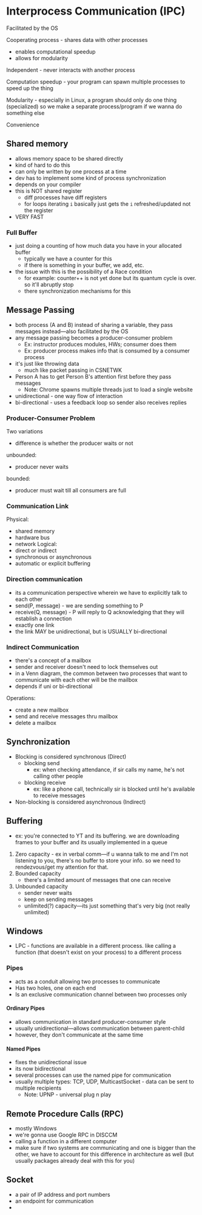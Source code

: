 # Interprocess Communication (IPC) 
Facilitated by the OS

Cooperating process - shares data with other processes
- enables computational speedup
- allows for modularity

Independent - never interacts with another process

Computation speedup - your program can spawn multiple processes to speed up the thing

Modularity - especially in Linux, a program should only do one thing (specialized) so we make a separate process/program if we wanna do something else

Convenience

## Shared memory
- allows memory space to be shared directly
- kind of hard to do this
- can only be written by one process at a time
- dev has to implement some kind of process synchronization
- depends on your compiler
- this is NOT shared register
	- diff processes have diff registers
	- for loops iterating `i` basically just gets the `i` refreshed/updated not the register
- VERY FAST

### Full Buffer
- just doing a counting of how much data you have in your allocated buffer
	- typically we have a counter for this
	- if there is something in your buffer, we add, etc.
- the issue with this is the possibility of a Race condition
	- for example: counter++ is not yet done but its quantum cycle is over. so it'll abruptly stop
	- there synchronization mechanisms for this

## Message Passing
- both process (A and B) instead of sharing a variable, they pass messages instead—also facilitated by the OS
- any message passing becomes a producer-consumer problem
	- Ex: instructor produces modules, HWs; consumer does them
	- Ex: producer process makes info that is consumed by a consumer process
- it's just like throwing data
	- much like packet passing in CSNETWK
- Person A has to get Person B's attention first before they pass messages
	- Note: Chrome spawns multiple threads just to load a single website
- unidirectional - one way flow of interaction
- bi-directional - uses a feedback loop so sender also receives replies
### Producer-Consumer Problem

Two variations
- difference is whether the producer waits or not

unbounded:
- producer never waits

bounded:
- producer must wait till all consumers are full
### Communication Link

Physical:
- shared memory
- hardware bus
- network
Logical:
- direct or indirect
- synchronous or asynchronous
- automatic or explicit buffering

### Direction communication
- its a communication perspective wherein we have to explicitly talk to each other
- send(P, message) - we are sending something to P
- receive(Q, message) - P will reply to Q acknowledging that they will establish a connection
- exactly one link
- the link MAY be unidirectional, but is USUALLY bi-directional

### Indirect Communication
- there's a concept of a mailbox
- sender and receiver doesn't need to lock themselves out
- in a Venn diagram, the common between two processes that want to communicate with each other will be the mailbox
- depends if uni or bi-directional

Operations:
- create a new mailbox
- send and receive messages thru mailbox
- delete a mailbox

## Synchronization

- Blocking is considered synchronous (Direct)
	- blocking send 
		- ex: when checking attendance, if sir calls my name, he's not calling other people
	- blocking receive
		- ex: like a phone call, technically sir is blocked until he's available to receive messages
- Non-blocking is considered asynchronous (Indirect)

## Buffering

- ex: you're connected to YT and its buffering. we are downloading frames to your buffer and its usually implemented in a queue

1. Zero capacity - ex in verbal comm—if u wanna talk to me and I'm not listening to you, there's no buffer to store your info. so we need to rendezvous/get my attention for that.
2. Bounded capacity
	- there's a limited amount of messages that one can receive
3. Unbounded capacity
	- sender never waits
	- keep on sending messages
	- unlimited(?) capacity—its just something that's very big (not really unlimited)

## Windows

- LPC - functions are available in a different process. like calling a function (that doesn't exist on your process) to a different process

### Pipes
- acts as a conduit allowing two processes to communicate
- Has two holes, one on each end
- Is an exclusive communication channel between two processes only

#### Ordinary Pipes
- allows communication in standard producer-consumer style
- usually unidirectional—allows communication between parent-child
- however, they don't communicate at the same time 

#### Named Pipes
- fixes the unidirectional issue
- its now bidirectional
- several processes can use the named pipe for communication
- usually multiple types: TCP, UDP, MulticastSocket - data can be sent to multiple recipients
	- Note: UPNP - universal plug n play

## Remote Procedure Calls (RPC)
- mostly Windows
- we're gonna use Google RPC in DISCCM
- calling a function in a different computer
- make sure if two systems are communicating and one is bigger than the other, we have to account for this difference in architecture as well (but usually packages already deal with this for you)

## Socket
- a pair of IP address and port numbers
- an endpoint for communication
- 